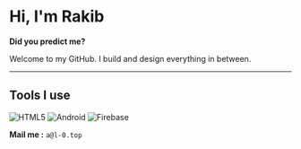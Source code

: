 # Hi, I'm Rakib

**Did you predict me?**

Welcome to my GitHub. I build and design everything in between.

---

## Tools I use

![HTML5](https://img.shields.io/badge/HTML5-E34F26?style=for-the-badge&logo=html5&logoColor=white)
![Android](https://img.shields.io/badge/Android-3DDC84?style=for-the-badge&logo=android&logoColor=white)
![Firebase](https://img.shields.io/badge/Firebase-FFCA28?style=for-the-badge&logo=firebase&logoColor=bl**ack)

 **Mail me :** ```a@l-0.top```
